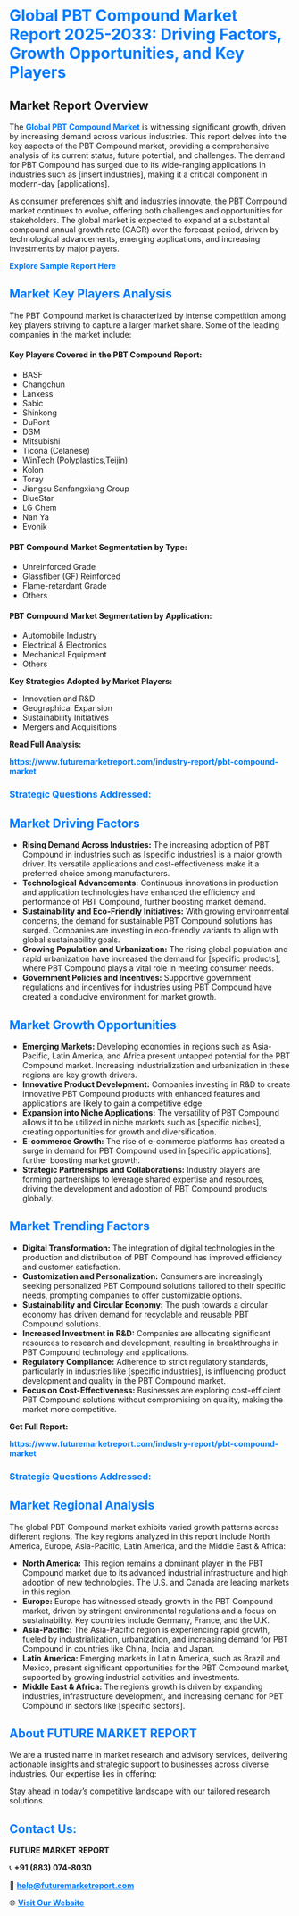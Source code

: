 <h1 style="color: #007BFF;">Global PBT Compound Market Report 2025-2033: Driving Factors, Growth Opportunities, and Key Players</h1>

<section id="overview">
<h2>Market Report Overview</h2>
<p>The <a href="https://www.futuremarketreport.com/industry-report/pbt-compound-market" style="color: #007BFF; text-decoration: none;"><strong>Global PBT Compound Market</strong></a> is witnessing significant growth, driven by increasing demand across various industries. This report delves into the key aspects of the PBT Compound market, providing a comprehensive analysis of its current status, future potential, and challenges. The demand for PBT Compound has surged due to its wide-ranging applications in industries such as [insert industries], making it a critical component in modern-day [applications].</p>
<p>As consumer preferences shift and industries innovate, the PBT Compound market continues to evolve, offering both challenges and opportunities for stakeholders. The global market is expected to expand at a substantial compound annual growth rate (CAGR) over the forecast period, driven by technological advancements, emerging applications, and increasing investments by major players.</p>
</section>

<section id="overview">
<p><a href="https://www.futuremarketreport.com/request-sample/reportId=86923" style="color: #007BFF; text-decoration: none;"><strong>Explore Sample Report Here</strong></a></p>
</section>

<section id="key-players">
<h2 style="color: #007BFF;">Market Key Players Analysis</h2>
<p>The PBT Compound market is characterized by intense competition among key players striving to capture a larger market share. Some of the leading companies in the market include:</p>
<h4>Key Players Covered in the PBT Compound Report:</h4>
<ul><li>BASF</li><li>Changchun</li><li>Lanxess</li><li>Sabic</li><li>Shinkong</li><li>DuPont</li><li>DSM</li><li>Mitsubishi</li><li>Ticona (Celanese)</li><li>WinTech (Polyplastics,Teijin)</li><li>Kolon</li><li>Toray</li><li>Jiangsu Sanfangxiang Group</li><li>BlueStar</li><li>LG Chem</li><li>Nan Ya</li><li>Evonik</li></ul>
<h4>PBT Compound Market Segmentation by Type:</h4>
<ul><li>Unreinforced Grade</li><li>Glassfiber (GF) Reinforced</li><li>Flame-retardant Grade</li><li>Others</li></ul>

<h4>PBT Compound Market Segmentation by Application:</h4>
<ul><li>Automobile Industry</li><li>Electrical &amp; Electronics</li><li>Mechanical Equipment</li><li>Others</li></ul>
<p><strong>Key Strategies Adopted by Market Players:</strong></p>
<ul>
<li>Innovation and R&D</li>
<li>Geographical Expansion</li>
<li>Sustainability Initiatives</li>
<li>Mergers and Acquisitions</li>
</ul>
</section>

<section>
<p><strong>Read Full Analysis: </strong></p><a href="https://www.futuremarketreport.com/industry-report/pbt-compound-market" style="color: #007BFF; text-decoration: none;"><strong>https://www.futuremarketreport.com/industry-report/pbt-compound-market</strong></a>
<h3 style="color: #007BFF;">Strategic Questions Addressed:</h3>
</section>

<section id="driving-factors">
<h2 style="color: #007BFF;">Market Driving Factors</h2>
<ul>
<li><strong>Rising Demand Across Industries:</strong> The increasing adoption of PBT Compound in industries such as [specific industries] is a major growth driver. Its versatile applications and cost-effectiveness make it a preferred choice among manufacturers.</li>
<li><strong>Technological Advancements:</strong> Continuous innovations in production and application technologies have enhanced the efficiency and performance of PBT Compound, further boosting market demand.</li>
<li><strong>Sustainability and Eco-Friendly Initiatives:</strong> With growing environmental concerns, the demand for sustainable PBT Compound solutions has surged. Companies are investing in eco-friendly variants to align with global sustainability goals.</li>
<li><strong>Growing Population and Urbanization:</strong> The rising global population and rapid urbanization have increased the demand for [specific products], where PBT Compound plays a vital role in meeting consumer needs.</li>
<li><strong>Government Policies and Incentives:</strong> Supportive government regulations and incentives for industries using PBT Compound have created a conducive environment for market growth.</li>
</ul>
</section>

<section id="growth-opportunities">
<h2 style="color: #007BFF;">Market Growth Opportunities</h2>
<ul>
<li><strong>Emerging Markets:</strong> Developing economies in regions such as Asia-Pacific, Latin America, and Africa present untapped potential for the PBT Compound market. Increasing industrialization and urbanization in these regions are key growth drivers.</li>
<li><strong>Innovative Product Development:</strong> Companies investing in R&D to create innovative PBT Compound products with enhanced features and applications are likely to gain a competitive edge.</li>
<li><strong>Expansion into Niche Applications:</strong> The versatility of PBT Compound allows it to be utilized in niche markets such as [specific niches], creating opportunities for growth and diversification.</li>
<li><strong>E-commerce Growth:</strong> The rise of e-commerce platforms has created a surge in demand for PBT Compound used in [specific applications], further boosting market growth.</li>
<li><strong>Strategic Partnerships and Collaborations:</strong> Industry players are forming partnerships to leverage shared expertise and resources, driving the development and adoption of PBT Compound products globally.</li>
</ul>
</section>

<section id="trending-factors">
<h2 style="color: #007BFF;">Market Trending Factors</h2>
<ul>
<li><strong>Digital Transformation:</strong> The integration of digital technologies in the production and distribution of PBT Compound has improved efficiency and customer satisfaction.</li>
<li><strong>Customization and Personalization:</strong> Consumers are increasingly seeking personalized PBT Compound solutions tailored to their specific needs, prompting companies to offer customizable options.</li>
<li><strong>Sustainability and Circular Economy:</strong> The push towards a circular economy has driven demand for recyclable and reusable PBT Compound solutions.</li>
<li><strong>Increased Investment in R&D:</strong> Companies are allocating significant resources to research and development, resulting in breakthroughs in PBT Compound technology and applications.</li>
<li><strong>Regulatory Compliance:</strong> Adherence to strict regulatory standards, particularly in industries like [specific industries], is influencing product development and quality in the PBT Compound market.</li>
<li><strong>Focus on Cost-Effectiveness:</strong> Businesses are exploring cost-efficient PBT Compound solutions without compromising on quality, making the market more competitive.</li>
</ul>
</section>

<section>
<p><strong>Get Full Report: </strong></p><a href="https://www.futuremarketreport.com/industry-report/pbt-compound-market" style="color: #007BFF; text-decoration: none;"><strong>https://www.futuremarketreport.com/industry-report/pbt-compound-market</strong></a>
<h3 style="color: #007BFF;">Strategic Questions Addressed:</h3>
</section>


<section id="regional-analysis">
<h2 style="color: #007BFF;">Market Regional Analysis</h2>
<p>The global PBT Compound market exhibits varied growth patterns across different regions. The key regions analyzed in this report include North America, Europe, Asia-Pacific, Latin America, and the Middle East & Africa:</p>
<ul>
<li><strong>North America:</strong> This region remains a dominant player in the PBT Compound market due to its advanced industrial infrastructure and high adoption of new technologies. The U.S. and Canada are leading markets in this region.</li>
<li><strong>Europe:</strong> Europe has witnessed steady growth in the PBT Compound market, driven by stringent environmental regulations and a focus on sustainability. Key countries include Germany, France, and the U.K.</li>
<li><strong>Asia-Pacific:</strong> The Asia-Pacific region is experiencing rapid growth, fueled by industrialization, urbanization, and increasing demand for PBT Compound in countries like China, India, and Japan.</li>
<li><strong>Latin America:</strong> Emerging markets in Latin America, such as Brazil and Mexico, present significant opportunities for the PBT Compound market, supported by growing industrial activities and investments.</li>
<li><strong>Middle East & Africa:</strong> The region’s growth is driven by expanding industries, infrastructure development, and increasing demand for PBT Compound in sectors like [specific sectors].</li>
</ul>
</section>

<footer>
<h2 style="color: #007BFF;">About FUTURE MARKET REPORT</h2>
<p>We are a trusted name in market research and advisory services, delivering actionable insights and strategic support to businesses across diverse industries. Our expertise lies in offering:</p>

<p>Stay ahead in today’s competitive landscape with our tailored research solutions.</p>

<h2 style="color: #007BFF;">Contact Us:</h2>
<p><strong>FUTURE MARKET REPORT</strong></p>
<p>📞 <strong>+91 (883) 074-8030</strong></p>
<p>📧 <strong><a href="mailto:help@futuremarketreport.com" style="color: #007BFF;">help@futuremarketreport.com</a></strong></p>
<p>🌐 <strong><a href="https://www.futuremarketreport.com/" style="color: #007BFF;">Visit Our Website</a></strong></p>
</footer>